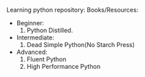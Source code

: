 Learning python repository:
Books/Resources:

- Beginner:
  1.  Python Distilled.
- Intermediate:
  1.  Dead Simple Python(No Starch Press)
- Advanced:
  1.  Fluent Python
  2.  High Performance Python
